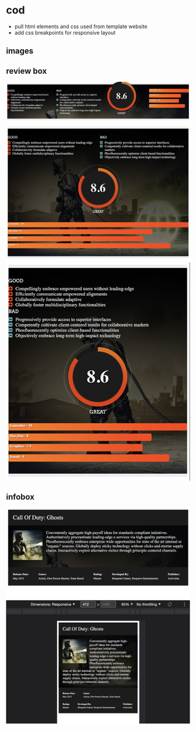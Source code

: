 # cod
- pull html elements and css used from template website
- add css breakpoints for responsive layout

## images

## review box
![reviewbox](./assets/reviewbox.png)
![tablet-reviewbox](./assets/tablet-reviewbox.png)
![mobile-reviewbox](./assets/mobile-reviewbox.png)

## infobox
![infobox](./assets/infobox.png)
![mobile-infobox](./assets/mobile-infobox.png)



